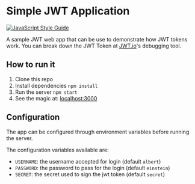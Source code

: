 # Simple JWT Application

[![JavaScript Style Guide](https://img.shields.io/badge/code_style-standard-brightgreen.svg)](https://standardjs.com)

A sample JWT web app that can be use to demonstrate how JWT tokens work. You can break down the JWT Token at [JWT.io](https://jwt.io/)'s debugging tool.


## How to run it

  1. Clone this repo
  2. Install dependencies `npm install`
  3. Run the server `npm start`
  4. See the magic at: [localhost:3000](http://localhost:3000)

## Configuration

The app can be configured through environment variables before running the server.

The configuration variables available are:

  - `USERNAME`: the username accepted for login (default `albert`)
  - `PASSWORD`: the password to pass for the login (default `einstein`)
  - `SECRET`: the secret used to sign the jwt token (default `secret`)



